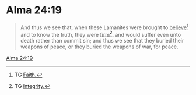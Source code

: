 # Alma 24:19

> And thus we see that, when these Lamanites were brought to <u>believe</u>[^a] and to know the truth, they were <u>firm</u>[^b], and would suffer even unto death rather than commit sin; and thus we see that they buried their weapons of peace, or they buried the weapons of war, for peace.

[Alma 24:19](https://www.churchofjesuschrist.org/study/scriptures/bofm/alma/24?lang=eng&id=p19#p19)


[^a]: TG [Faith.](https://www.churchofjesuschrist.org/study/scriptures/tg/faith?lang=eng)
[^b]: TG [Integrity.](https://www.churchofjesuschrist.org/study/scriptures/tg/integrity?lang=eng)
